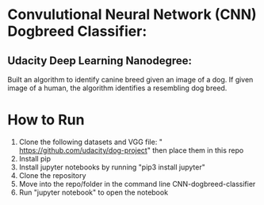 # Convulutional Neural Network (CNN) Dogbreed Classifier:
## Udacity Deep Learning Nanodegree:
Built an algorithm to identify canine breed given an image of a dog. If given image of a human, the algorithm identifies a resembling dog breed.
# How to Run
1) Clone the following datasets and VGG file: " https://github.com/udacity/dog-project" then place them in this repo
2) Install pip
3) Install jupyter notebooks by running "pip3 install jupyter"
4) Clone the repository
5) Move into the repo/folder in the command line CNN-dogbreed-classifier
6) Run "jupyter notebook" to open the notebook
